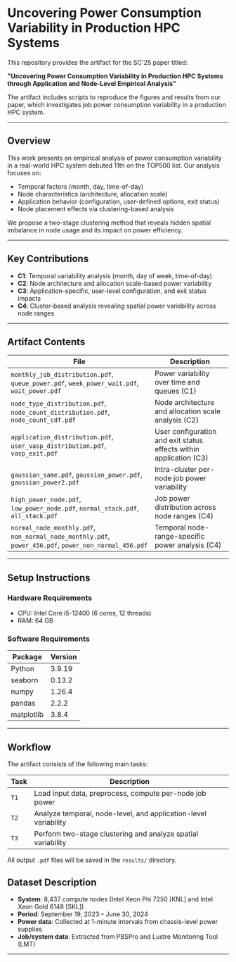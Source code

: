 # Uncovering Power Consumption Variability in Production HPC Systems

This repository provides the artifact for the SC'25 paper titled:

**"Uncovering Power Consumption Variability in Production HPC Systems through Application and Node-Level Empirical Analysis"**

The artifact includes scripts to reproduce the figures and results from our paper, which investigates job power consumption variability in a production HPC system.

---

## Overview

This work presents an empirical analysis of power consumption variability in a real-world HPC system debuted 11th on the TOP500 list. Our analysis focuses on:

- Temporal factors (month, day, time-of-day)
- Node characteristics (architecture, allocation scale)
- Application behavior (configuration, user-defined options, exit status)
- Node placement effects via clustering-based analysis

We propose a two-stage clustering method that reveals hidden spatial imbalance in node usage and its impact on power efficiency.

---

## Key Contributions

- **C1**: Temporal variability analysis (month, day of week, time-of-day)
- **C2**: Node architecture and allocation scale-based power variability
- **C3**: Application-specific, user-level configuration, and exit status impacts
- **C4**: Cluster-based analysis revealing spatial power variability across node ranges

---

## Artifact Contents

| File | Description |
|------|-------------|
| `monthly_job_distribution.pdf`, `queue_power.pdf`, `week_power_wait.pdf`, `wait_power.pdf` | Power variability over time and queues (C1) |
| `node_type_distribution.pdf`, `node_count_distribution.pdf`, `node_count_cdf.pdf` | Node architecture and allocation scale analysis (C2) |
| `application_distribution.pdf`, `user_vasp_distribution.pdf`, `vasp_exit.pdf` | User configuration and exit status effects within application (C3) |
| `gaussian_same.pdf`, `gaussian_power.pdf`, `gaussian_power2.pdf` | Intra-cluster per-node job power variability |
| `high_power_node.pdf`, `low_power_node.pdf`, `normal_stack.pdf`, `all_stack.pdf` | Job power distribution across node ranges (C4) |
| `normal_node_monthly.pdf`, `non_normal_node_monthly.pdf`, `power_456.pdf`, `power_non_normal_456.pdf` | Temporal node-range-specific power analysis (C4) |

---

## Setup Instructions

### Hardware Requirements

- CPU: Intel Core i5-12400 (6 cores, 12 threads)
- RAM: 64 GB

### Software Requirements

| Package     | Version |
|-------------|---------|
| Python      | 3.9.19  |
| seaborn     | 0.13.2  |
| numpy       | 1.26.4  |
| pandas      | 2.2.2   |
| matplotlib  | 3.8.4   |

---

## Workflow

The artifact consists of the following main tasks:

| Task | Description |
|------|-------------|
| `T1` | Load input data, preprocess, compute per-node job power |
| `T2` | Analyze temporal, node-level, and application-level variability |
| `T3` | Perform two-stage clustering and analyze spatial variability |


All output `.pdf` files will be saved in the `results/` directory.


## Dataset Description

- **System**: 8,437 compute nodes (Intel Xeon Phi 7250 [KNL] and Intel Xeon Gold 6148 [SKL])
- **Period**: September 19, 2023 – June 30, 2024
- **Power data**: Collected at 1-minute intervals from chassis-level power supplies
- **Job/system data**: Extracted from PBSPro and Lustre Monitoring Tool (LMT)

---
